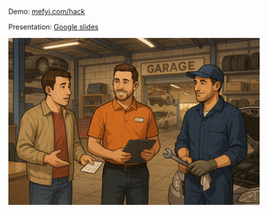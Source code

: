 Demo: [mefyi.com/hack](https://mefyi.com/hack)

Presentation: [Google slides](https://docs.google.com/presentation/d/1VcWfXCJoDVdYVtQ9OCniQdh3em1Dv6trCLozbnXeGnA/edit?usp=sharing)

![Car Shop Service](image/car_shop.png)
